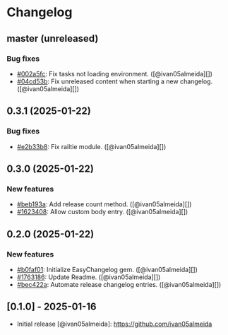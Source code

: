 # Changelog

## master (unreleased)
### Bug fixes

* [#002a5fc](https://github.com/ivan05almeida/easy_changelog/commit/002a5fc):  Fix tasks not loading environment. ([@ivan05almeida][])
* [#04cd53b](https://github.com/ivan05almeida/easy_changelog/commit/04cd53b):  Fix unreleased content when starting a new changelog. ([@ivan05almeida][])

## 0.3.1 (2025-01-22)
### Bug fixes

* [#e2b33b8](https://github.com/ivan05almeida/easy_changelog/commit/e2b33b8):  Fix railtie module. ([@ivan05almeida][])

## 0.3.0 (2025-01-22)
### New features

* [#beb193a](https://github.com/ivan05almeida/easy_changelog/commit/beb193a):  Add release count method. ([@ivan05almeida][])
* [#1623408](https://github.com/ivan05almeida/easy_changelog/commit/1623408):  Allow custom body entry. ([@ivan05almeida][])

## 0.2.0 (2025-01-22)
### New features

* [#b0faf01](https://github.com/ivan05almeida/easy_changelog/commit/b0faf01):  Initialize EasyChangelog gem. ([@ivan05almeida][])
* [#1763186](https://github.com/ivan05almeida/easy_changelog/commit/1763186):  Update Readme. ([@ivan05almeida][])
* [#bec422a](https://github.com/ivan05almeida/easy_changelog/commit/bec422a):  Automate release changelog entries. ([@ivan05almeida][])

## [0.1.0] - 2025-01-16

- Initial release
[@ivan05almeida]: https://github.com/ivan05almeida
